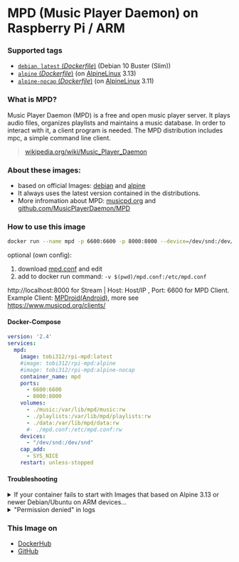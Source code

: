# MPD (Music Player Daemon) on Raspberry Pi / ARM

### Supported tags
-	[`debian`, `latest` (*Dockerfile*)](https://github.com/Tob1asDocker/rpi-mpd/blob/master/debian.armhf.Dockerfile) (Debian 10 Buster (Slim))
-	[`alpine` (*Dockerfile*)](https://github.com/Tob1asDocker/rpi-mpd/blob/master/alpine.armhf.Dockerfile) (on [AlpineLinux](https://pkgs.alpinelinux.org/package/v3.13/community/armhf/mpd) 3.13)
-	[`alpine-nocap` (*Dockerfile*)](https://github.com/Tob1asDocker/rpi-mpd/blob/master/alpine.armhf.3_11.Dockerfile) (on [AlpineLinux](https://pkgs.alpinelinux.org/package/v3.11/community/armhf/mpd) 3.11)

### What is MPD?
Music Player Daemon (MPD) is a free and open music player server. It plays audio files, organizes playlists and maintains a music database. In order to interact with it, a client program is needed. The MPD distribution includes mpc, a simple command line client.
> [wikipedia.org/wiki/Music_Player_Daemon](https://en.wikipedia.org/wiki/Music_Player_Daemon) 

### About these images:
* based on official Images: [debian](https://hub.docker.com/_/debian) and [alpine](https://hub.docker.com/_/alpine)
* It always uses the latest version contained in the distributions.
* More infromation about MPD: [musicpd.org](https://www.musicpd.org/) and [github.com/MusicPlayerDaemon/MPD](https://github.com/MusicPlayerDaemon/MPD)

### How to use this image
```sh
docker run --name mpd -p 6600:6600 -p 8000:8000 --device=/dev/snd:/dev/snd --cap-add=sys_nice -v $(pwd)/music:/var/lib/mpd/music:rw -v $(pwd)/playlists:/var/lib/mpd/playlists:rw -v $(pwd)/playlists:/var/lib/mpd/playlists:rw -v $(pwd)/data:/var/lib/mpd/data:rw -d tobi312/rpi-mpd:latest
```

optional (own config): 
1. download [mpd.conf](https://github.com/Tob1asDocker/rpi-mpd/blob/master/mpd.conf) and edit
2. add to docker run command: ``` -v $(pwd)/mpd.conf:/etc/mpd.conf ```

http://localhost:8000 for Stream | Host: Host/IP , Port: 6600 for MPD Client.  
Example Client: [MPDroid(Android)](https://play.google.com/store/apps/details?id=com.namelessdev.mpdroid), more see https://www.musicpd.org/clients/

#### Docker-Compose

```yaml
version: '2.4'
services:
  mpd:
    image: tobi312/rpi-mpd:latest
    #image: tobi312/rpi-mpd:alpine
    #image: tobi312/rpi-mpd:alpine-nocap
    container_name: mpd
    ports:
      - 6600:6600
      - 8000:8000
    volumes:
      - ./music:/var/lib/mpd/music:rw
      - ./playlists:/var/lib/mpd/playlists:rw
      - ./data:/var/lib/mpd/data:rw
      #- ./mpd.conf:/etc/mpd.conf:rw
    devices:
      - "/dev/snd:/dev/snd"
    cap_add:
      - SYS_NICE
    restart: unless-stopped
```

#### Troubleshooting

<details>
<summary>If your container fails to start with Images that based on Alpine 3.13 or newer Debian/Ubuntu on ARM devices...</summary>
<p>

... with Raspbian/Debian 10 Buster (32 bit) then update `libseccomp2`[*](https://packages.debian.org/buster-backports/libseccomp2) to >=2.4.4 and restart the container. (Source: [1](https://docs.linuxserver.io/faq#libseccomp), [2](https://github.com/owncloud/docs/pull/3196#issue-577993147), [3](https://github.com/moby/moby/issues/40734))  
  
Example (wrong date):
```sh
$ docker run --rm --name testing -it alpine:3.13 date
Sun Jan  0 00:100:4174038  1900
```
  
Solution:
```sh
 sudo apt-key adv --keyserver keyserver.ubuntu.com --recv-keys 04EE7237B7D453EC 648ACFD622F3D138
 echo "deb http://deb.debian.org/debian buster-backports main" | sudo tee -a /etc/apt/sources.list.d/buster-backports.list
 sudo apt update
 sudo apt install -t buster-backports libseccomp2
```
</p>
</details>

<details>
<summary>"Permission denied" in logs</summary>
<p>
  
Solution:
```sh
mkdir {music,playlists,data} && chmod 777 {music,playlists,data}
```
</p>
</details>

### This Image on
* [DockerHub](https://hub.docker.com/r/tobi312/rpi-mpd)
* [GitHub](https://github.com/Tob1asDocker/rpi-mpd)
